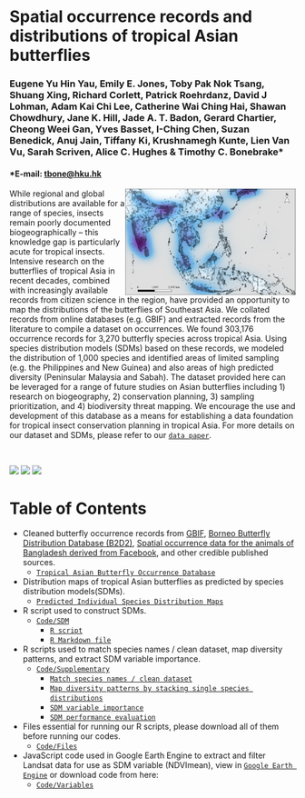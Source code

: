 # Spatial occurrence records and distributions of tropical Asian butterflies

### Eugene Yu Hin Yau, Emily E. Jones, Toby Pak Nok Tsang, Shuang Xing, Richard Corlett, Patrick Roehrdanz, David J Lohman, Adam Kai Chi Lee, Catherine Wai Ching Hai, Shawan Chowdhury, Jane K. Hill, Jade A. T. Badon, Gerard Chartier, Cheong Weei Gan, Yves Basset, I-Ching Chen, Suzan Benedick, Anuj Jain, Tiffany Ki, Krushnamegh Kunte, Lien Van Vu, Sarah Scriven, Alice C. Hughes & Timothy C. Bonebrake*
#### *E-mail: tbone@hku.hk

<img align="right" src="https://github.com/eugeneyau/Tropical-Asian-Butterfly-Distribution/blob/main/md_images/Sampling%20density.png" width=300> 

While regional and global distributions are available for a range of species, insects remain poorly documented biogeographically – this knowledge gap is particularly acute for tropical insects. Intensive research on the butterflies of tropical Asia in recent decades, combined with increasingly available records from citizen science in the region, have provided an opportunity to map the distributions of the butterflies of Southeast Asia. We collated records from online databases (e.g. GBIF) and extracted records from the literature to compile a dataset on occurrences. We found 303,176 occurrence records for 3,270 butterfly species across tropical Asia. Using species distribution models (SDMs) based on these records, we modeled the distribution of 1,000 species and identified areas of limited sampling (e.g. the Philippines and New Guinea) and also areas of high predicted diversity (Peninsular Malaysia and Sabah). The dataset provided here can be leveraged for a range of future studies on Asian butterflies including 1) research on biogeography, 2) conservation planning, 3) sampling prioritization, and 4) biodiversity threat mapping. We encourage the use and development of this database as a means for establishing a data foundation for tropical insect conservation planning in tropical Asia. For more details on our dataset and SDMs, please refer to our [`data paper`](https://doi.org/link). 


<br>

[![](https://img.shields.io/badge/Citation-Scientific%20Data-blue)](https://doi.org/link)
[![](https://img.shields.io/badge/Archive-figshare/192596-blue)](https://doi.org/link)
[![](https://img.shields.io/badge/License-CC%20BY%204.0-blue)](https://creativecommons.org/licenses/by/4.0/)

# Table of Contents

- Cleaned butterfly occurrence records from [GBIF](https://www.gbif.org/), [Borneo Butterfly Distribution Database (B2D2)](https://www-users.york.ac.uk/~jkh6/), [Spatial occurrence data for the animals of Bangladesh derived from Facebook](https://doi.pangaea.de/10.1594/PANGAEA.948104), and other credible published sources. 
  - [`Tropical Asian Butterfly Occurrence Database`](https://drive.google.com/file/d/17MxkXPFb8Z_BJiF1wKfRxd8aGZRYcZ51/view?usp=sharing)
- Distribution maps of tropical Asian butterflies as predicted by species distribution models(SDMs).
  - [`Predicted Individual Species Distribution Maps`](https://figshare.com/LINK)
- R script used to construct SDMs.
  - [`Code/SDM`](https://github.com/eugeneyau/Tropical-Asian-Butterfly-Distribution/tree/main/Code/SDM)
     - [`R script`](https://github.com/eugeneyau/Tropical-Asian-Butterfly-Distribution/blob/main/Code/SDM/SEA_Bfy_SDM.R)
     - [`R Markdown file`](https://github.com/eugeneyau/Tropical-Asian-Butterfly-Distribution/blob/main/Code/SDM/RMD_SEA_Bfy_SDM.Rmd)
- R scripts used to match species names / clean dataset, map diversity patterns, and extract SDM variable importance.
  - [`Code/Supplementary`](https://github.com/eugeneyau/Tropical-Asian-Butterfly-Distribution/tree/main/Code/Supplementary)
     - [`Match species names / clean dataset`](https://github.com/eugeneyau/Tropical-Asian-Butterfly-Distribution/blob/main/Code/Supplementary/SEA_Bfy_Data-Update_sp_name.R)
     - [`Map diversity patterns by stacking single species distributions`](https://github.com/eugeneyau/Tropical-Asian-Butterfly-Distribution/blob/main/Code/Supplementary/SEA_Bfy_Data-Plot_zoned_alpha_diversity.R)
     - [`SDM variable importance`](https://github.com/eugeneyau/Tropical-Asian-Butterfly-Distribution/blob/main/Code/Supplementary/SEA_Bfy_Data-Var_imp.R)
     - [`SDM performance evaluation`](https://github.com/eugeneyau/Tropical-Asian-Butterfly-Distribution/blob/main/Code/Supplementary/SEA_Bfy_Data-Model_eval_summary.R)
- Files essential for running our R scripts, please download all of them before running our codes.
  - [`Code/Files`](https://github.com/eugeneyau/Tropical-Asian-Butterfly-Distribution/tree/main/Code/Files)
- JavaScript code used in Google Earth Engine to extract and filter Landsat data for use as SDM variable (NDVImean), view in [`Google Earth Engine`](https://code.earthengine.google.com/7e1c649f06f22536419886e34a14d830) or download code from here:
  - [`Code/Variables`](https://github.com/eugeneyau/Tropical-Asian-Butterfly-Distribution/blob/main/Code/Variables/GEE_NDVImean.txt)


